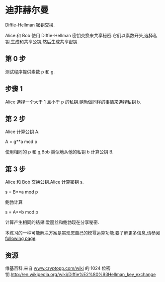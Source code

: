 # 迪菲赫尔曼

Diffie-Hellman 密钥交换.

Alice 和 Bob 使用 Diffie-Hellman 密钥交换来共享秘密.它们以素数开头,选择私钥,生成和共享公钥,然后生成共享密钥.

## 第 0 步

测试程序提供素数 p 和 g.

## 步骤 1

Alice 选择一个大于 1 且小于 p 的私钥.鲍勃做同样的事情来选择私钥 b.

## 第 2 步

Alice 计算公钥 A.

A = g\*\*a mod p

使用相同的 p 和 g,Bob 类似地从他的私钥 b 计算公钥 B.

## 第 3 步

Alice 和 Bob 交换公钥.Alice 计算密钥 s.

s = B\*\*a mod p

鲍勃计算

s = A\*\*b mod p

计算产生相同的结果!爱丽丝和鲍勃现在分享秘密.

本练习的一种可能解决方案是实现您自己的模幂运算功能.要了解更多信息,请参阅[following page](https://en.wikipedia.org/wiki/Modular_exponentiation).

[help-page]: https://exercism.io/tracks/rust/learning
[modules]: https://doc.rust-lang.org/book/2018-edition/ch07-00-modules.html
[cargo]: https://doc.rust-lang.org/book/2018-edition/ch14-00-more-about-cargo.html
[rust-tests]: https://doc.rust-lang.org/book/2018-edition/ch11-02-running-tests.html

## 资源

维基百科,来自 www.cryptopp.com/wiki 的 1024 位密钥.<http://en.wikipedia.org/wiki/Diffie%E2%80%93Hellman_key_exchange>
